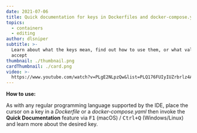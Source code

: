 ```yaml
---
date: 2021-07-06
title: Quick documentation for keys in Dockerfiles and docker-compose.yaml files
topics:
  - containers
  - editing
author: dlsniper
subtitle: >-
  Learn about what the keys mean, find out how to use them, or what values they
  accept
thumbnail: ./thumbnail.png
cardThumbnail: ./card.png
video: >-
  https://www.youtube.com/watch?v=PLgE2NLpzQw&list=PLQ176FUIyIUZrbrlz4AY1V8VzBJKZyVlW&index=95
---
```


**How to use:**

As with any regular programming language supported by the IDE, place the cursor on a key in a _Dockerfile_ or a _docker-compose.yaml_ then invoke the **Quick Documentation** feature via <kbd>F1</kbd> (macOS) / <kbd>Ctrl+Q</kbd> (Windows/Linux) and learn more about the desired key.
